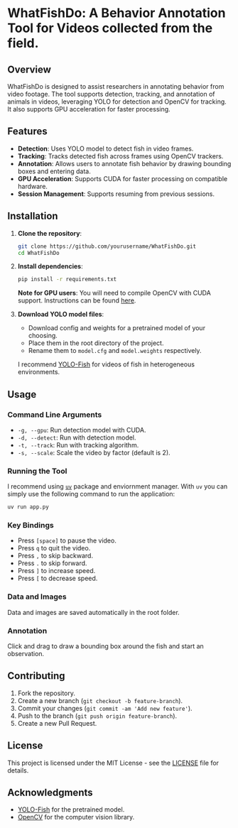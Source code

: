 # WhatFishDo: A Behavior Annotation Tool for Videos collected from the field.

## Overview

WhatFishDo is designed to assist researchers in annotating behavior from video footage. The tool supports detection, tracking, and annotation of animals in videos, leveraging YOLO for detection and OpenCV for tracking. It also supports GPU acceleration for faster processing.

## Features

- **Detection**: Uses YOLO model to detect fish in video frames.
- **Tracking**: Tracks detected fish across frames using OpenCV trackers.
- **Annotation**: Allows users to annotate fish behavior by drawing bounding boxes and entering data.
- **GPU Acceleration**: Supports CUDA for faster processing on compatible hardware.
- **Session Management**: Supports resuming from previous sessions.

## Installation

1. **Clone the repository**:
    
    ```sh
    git clone https://github.com/yourusername/WhatFishDo.git
    cd WhatFishDo
    ```

2. **Install dependencies**:
    
    ```sh
    pip install -r requirements.txt
    ```

    **Note for GPU users**: You will need to compile OpenCV with CUDA support. Instructions can be found [here](https://gist.github.com/minhhieutruong0705/8f0ec70c400420e0007c15c98510f133). 

3. **Download YOLO model files**:
    - Download config and weights for a pretrained model of your choosing.
    - Place them in the root directory of the project.
    - Rename them to `model.cfg` and `model.weights` respectively. 
    
    I recommend [YOLO-Fish](https://github.com/tamim662/YOLO-Fish/tree/main) for videos of fish in heterogeneous environments.

## Usage

### Command Line Arguments

- `-g, --gpu`: Run detection model with CUDA.
- `-d, --detect`: Run with detection model.
- `-t, --track`: Run with tracking algorithm.
- `-s, --scale`: Scale the video by factor (default is 2).

### Running the Tool

I recommend using [`uv`](https://docs.astral.sh/uv/) package and enviornment manager. With `uv` you can simply use the following command to run the application:

```sh
uv run app.py
```

### Key Bindings

- Press `[space]` to pause the video.
- Press `q` to quit the video.
- Press `,` to skip backward.
- Press `.` to skip forward.
- Press `]` to increase speed.
- Press `[` to decrease speed.

### Data and Images

Data and images are saved automatically in the root folder.

### Annotation

Click and drag to draw a bounding box around the fish and start an observation.

## Contributing

1. Fork the repository.
2. Create a new branch (`git checkout -b feature-branch`).
3. Commit your changes (`git commit -am 'Add new feature'`).
4. Push to the branch (`git push origin feature-branch`).
5. Create a new Pull Request.

## License

This project is licensed under the MIT License - see the [LICENSE](LICENSE) file for details.

## Acknowledgments

- [YOLO-Fish](https://github.com/tamim662/YOLO-Fish/tree/main) for the pretrained model.
- [OpenCV](https://opencv.org/) for the computer vision library.